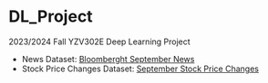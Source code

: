 # DL_Project
2023/2024 Fall YZV302E Deep Learning Project

* News Dataset: [Bloomberght September News](https://drive.google.com/file/d/1mJg4o7veZBX1ZJqGRz4IrLUMOHtTEaHc/view?usp=share_link)
* Stock Price Changes Dataset: [September Stock Price Changes](https://drive.google.com/drive/folders/1YDoBbpyQo3pYftRc78jIliNk8QLOfDLB?usp=share_link)
